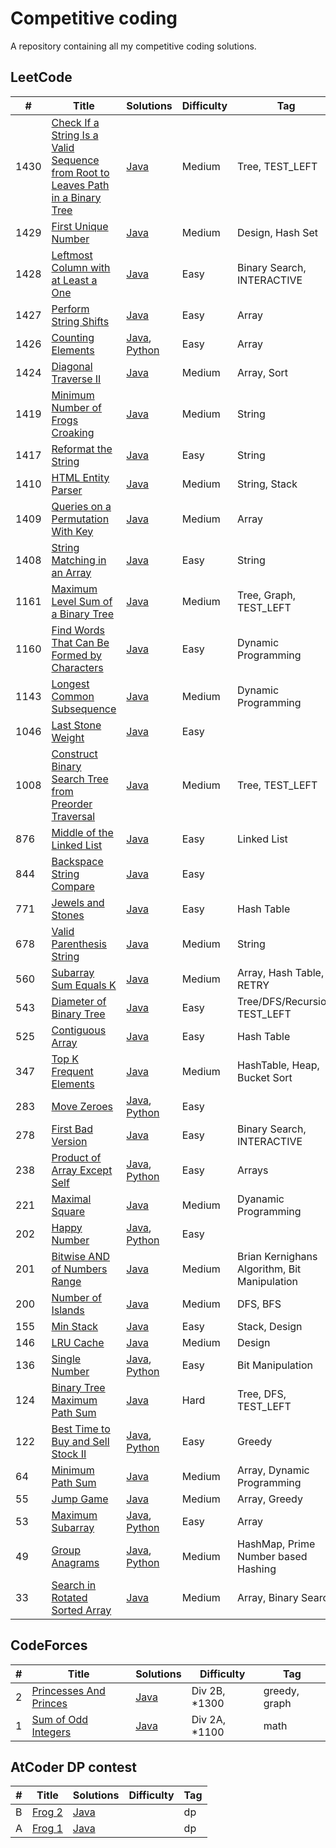 # Competitive coding
A repository containing all my competitive coding solutions.

## LeetCode

|  #  |      Title     |   Solutions   | Difficulty  | Tag                   
|-----|----------------|---------------|-------------|-------------
|1430|[Check If a String Is a Valid Sequence from Root to Leaves Path in a Binary Tree](https://leetcode.com/problems/check-if-a-string-is-a-valid-sequence-from-root-to-leaves-path-in-a-binary-tree/)|[Java](../master/src/main/java/com/pacificlion/leetcode/_1430.java)|Medium| Tree, TEST_LEFT
|1429|[First Unique Number](https://leetcode.com/problems/first-unique-number/)|[Java](../master/src/main/java/com/pacificlion/leetcode/_1429.java)|Medium| Design, Hash Set
|1428|[Leftmost Column with at Least a One](https://leetcode.com/problems/leftmost-column-with-at-least-a-one/)|[Java](../master/src/main/java/com/pacificlion/leetcode/_1428.java)|Easy| Binary Search, INTERACTIVE
|1427|[Perform String Shifts](https://leetcode.com/problems/perform-string-shifts/)|[Java](../master/src/main/java/com/pacificlion/leetcode/_1427.java)|Easy| Array
|1426|[Counting Elements](https://leetcode.com/problems/counting-elements/)|[Java](../master/src/main/java/com/pacificlion/leetcode/_1426.java), [Python](../master/leetcode/_1426.py)|Easy| Array
|1424|[Diagonal Traverse II](https://leetcode.com/problems/diagonal-traverse-ii/)|[Java](../master/src/main/java/com/pacificlion/leetcode/_1424_.java)|Medium| Array, Sort
|1419|[Minimum Number of Frogs Croaking](https://leetcode.com/problems/minimum-number-of-frogs-croaking/)|[Java](../master/src/main/java/com/pacificlion/leetcode/_1419.java) |Medium| String
|1417|[Reformat the String](https://leetcode.com/problems/reformat-the-string/)|[Java](../master/src/main/java/com/pacificlion/leetcode/_1417.java) |Easy|String
|1410|[HTML Entity Parser](https://leetcode.com/problems/html-entity-parser/)|[Java](../master/src/main/java/com/pacificlion/leetcode/_1410.java) |Medium|String, Stack|
|1409|[Queries on a Permutation With Key](https://leetcode.com/problems/queries-on-a-permutation-with-key/)|[Java](../master/src/main/java/com/pacificlion/leetcode/_1409.java) |Medium|Array|
|1408|[String Matching in an Array](https://leetcode.com/problems/string-matching-in-an-array/)|[Java](../master/src/main/java/com/pacificlion/leetcode/_1408.java) |Easy|String|
|1161|[Maximum Level Sum of a Binary Tree](https://leetcode.com/problems/maximum-level-sum-of-a-binary-tree/)|[Java](../master/src/main/java/com/pacificlion/leetcode/_1161.java) |Medium|Tree, Graph, TEST_LEFT|
|1160|[Find Words That Can Be Formed by Characters](https://leetcode.com/problems/find-words-that-can-be-formed-by-characters/)|[Java](../master/src/main/java/com/pacificlion/leetcode/_1160.java) |Easy|Dynamic Programming|
|1143|[Longest Common Subsequence](https://leetcode.com/problems/longest-common-subsequence/)|[Java](../master/src/main/java/com/pacificlion/leetcode/_1143.java) |Medium|Dynamic Programming|
|1046|[Last Stone Weight](https://leetcode.com/problems/last-stone-weight/)|[Java](../master/src/main/java/com/pacificlion/leetcode/_1046.java) |Easy||
|1008|[Construct Binary Search Tree from Preorder Traversal](https://leetcode.com/problems/construct-binary-search-tree-from-preorder-traversal/)|[Java](../master/src/main/java/com/pacificlion/leetcode/_1008.java) |Medium|Tree, TEST_LEFT
|876|[Middle of the Linked List](https://leetcode.com/problems/middle-of-the-linked-list/)|[Java](../master/src/main/java/com/pacificlion/leetcode/_876.java) |Easy|Linked List
|844|[Backspace String Compare](https://leetcode.com/problems/backspace-string-compare/)|[Java](../master/src/main/java/com/pacificlion/leetcode/_844.java) |Easy| 
|771|[Jewels and Stones](https://leetcode.com/problems/jewels-and-stones/)|[Java](../master/src/main/java/com/pacificlion/leetcode/_771_.java) |Easy| Hash Table
|678|[Valid Parenthesis String](https://leetcode.com/problems/valid-parenthesis-string/)|[Java](../master/src/main/java/com/pacificlion/leetcode/_678.java) |Medium | String
|560|[Subarray Sum Equals K](https://leetcode.com/problems/subarray-sum-equals-k/)|[Java](../master/src/main/java/com/pacificlion/leetcode/_560.java) |Medium | Array, Hash Table, RETRY   
|543|[Diameter of Binary Tree](https://leetcode.com/problems/diameter-of-binary-tree/)|[Java](../master/src/main/java/com/pacificlion/leetcode/_543.java) |Easy | Tree/DFS/Recursion, TEST_LEFT
|525|[Contiguous Array](https://leetcode.com/problems/contiguous-array/)|[Java](../master/src/main/java/com/pacificlion/leetcode/_525.java)|Easy| Hash Table
|347|[Top K Frequent Elements](https://leetcode.com/problems/top-k-frequent-elements/)|[Java](../master/src/main/java/com/pacificlion/leetcode/_347.java)|Medium| HashTable, Heap, Bucket Sort
|283|[Move Zeroes](https://leetcode.com/problems/move-zeroes/)|[Java](../master/src/main/java/com/pacificlion/leetcode/_283.java), [Python](../master/leetcode/python/_283.py)|Easy|
|278|[First Bad Version](https://leetcode.com/problems/first-bad-version/)|[Java](../master/src/main/java/com/pacificlion/leetcode/_278.java)|Easy| Binary Search, INTERACTIVE
|238|[Product of Array Except Self](https://leetcode.com/problems/product-of-array-except-self/)|[Java](../master/src/main/java/com/pacificlion/leetcode/_238.java), [Python](../master/leetcode/_238.py)|Easy|Arrays
|221|[Maximal Square](https://leetcode.com/problems/maximal-square/)|[Java](../master/src/main/java/com/pacificlion/leetcode/_221.java)|Medium| Dyanamic Programming
|202|[Happy Number](https://leetcode.com/problems/happy-number/)|[Java](../master/src/main/java/com/pacificlion/leetcode/_202.java), [Python](../master/leetcode/_202.py)|Easy
|201|[Bitwise AND of Numbers Range](https://leetcode.com/problems/bitwise-and-of-numbers-range/)|[Java](../master/src/main/java/com/pacificlion/leetcode/_201.java)|Medium| Brian Kernighans Algorithm, Bit Manipulation
|200|[Number of Islands](https://leetcode.com/problems/number-of-islands/)|[Java](../master/src/main/java/com/pacificlion/leetcode/_200.java)|Medium| DFS, BFS
|155|[Min Stack](https://leetcode.com/problems/min-stack/)|[Java](../master/src/main/java/com/pacificlion/leetcode/_155.java)|Easy| Stack, Design
|146|[LRU Cache](https://leetcode.com/problems/lru-cache/)|[Java](../master/src/main/java/com/pacificlion/leetcode/_146.java)|Medium| Design
|136|[Single Number](https://leetcode.com/problems/single-number/)|[Java](../master/src/main/java/com/pacificlion/leetcode/_136.java), [Python](../master/leetcode/_136.py)|Easy | Bit Manipulation
|124|[Binary Tree Maximum Path Sum](https://leetcode.com/problems/binary-tree-maximum-path-sum/)|[Java](../master/src/main/java/com/pacificlion/leetcode/_124.java)|Hard | Tree, DFS, TEST_LEFT
|122|[Best Time to Buy and Sell Stock II](https://leetcode.com/problems/best-time-to-buy-and-sell-stock-ii/)|[Java](../master/src/main/java/com/pacificlion/leetcode/_122.java), [Python](../master/python/leetcode/_122.py)|Easy | Greedy
|64|[Minimum Path Sum](https://leetcode.com/problems/minimum-path-sum/)|[Java](../master/src/main/java/com/pacificlion/leetcode/_64.java)|Medium| Array, Dynamic Programming
|55|[Jump Game](https://leetcode.com/problems/jump-game/)|[Java](../master/src/main/java/com/pacificlion/leetcode/_55.java)|Medium| Array, Greedy
|53|[Maximum Subarray](https://leetcode.com/problems/maximum-subarray/)|[Java](../master/src/main/java/com/pacificlion/leetcode/_53.java), [Python](../master/leetcode/_53.py)|Easy| Array
|49|[Group Anagrams](https://leetcode.com/problems/group-anagrams/)|[Java](../master/src/main/java/com/pacificlion/leetcode/_49.java), [Python](../master/python/leetcode/_49.py)|Medium| HashMap, Prime Number based Hashing
|33|[Search in Rotated Sorted Array](https://leetcode.com/problems/search-in-rotated-sorted-array/)|[Java](../master/src/main/java/com/pacificlion/leetcode/_33.java)|Medium| Array, Binary Search


## CodeForces

|  #  |      Title     |   Solutions   | Difficulty  | Tag                   
|-----|----------------|---------------|-------------|-------------
|2|[Princesses And Princes](https://codeforces.com/contest/1327/problem/B)|[Java](../master/src/main/java/com/pacificlion/codeforces/PrincessesAndPrinces.java) |Div 2B, *1300|greedy, graph
|1|[Sum of Odd Integers](https://codeforces.com/contest/1327/problem/A)|[Java](../master/src/main/java/com/pacificlion/codeforces/SumOfOddIntegers.java)|Div 2A, *1100|math


## AtCoder DP contest
|  #  |      Title     |   Solutions   | Difficulty  | Tag                   
|-----|----------------|---------------|-------------|-------------
|B|[Frog 2](https://atcoder.jp/contests/dp/tasks/dp_b)|[Java](../master/src/main/java/com/pacificlion/atcoder/dp/B.java) ||dp
|A|[Frog 1](https://atcoder.jp/contests/dp/tasks/dp_a)|[Java](../master/src/main/java/com/pacificlion/atcoder/dp/A.java)||dp
